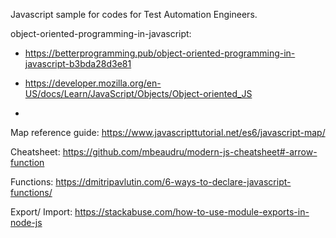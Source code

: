 Javascript sample for codes for Test Automation Engineers. 

object-oriented-programming-in-javascript: 
-   https://betterprogramming.pub/object-oriented-programming-in-javascript-b3bda28d3e81

-   https://developer.mozilla.org/en-US/docs/Learn/JavaScript/Objects/Object-oriented_JS

-   

Map reference guide:
https://www.javascripttutorial.net/es6/javascript-map/

Cheatsheet:
https://github.com/mbeaudru/modern-js-cheatsheet#-arrow-function

Functions:
https://dmitripavlutin.com/6-ways-to-declare-javascript-functions/

Export/ Import:
https://stackabuse.com/how-to-use-module-exports-in-node-js
